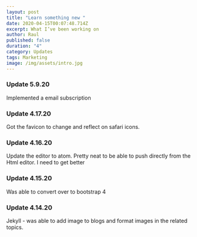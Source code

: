 ```yaml
---
layout: post
title: "Learn something new "
date: 2020-04-15T00:07:48.714Z
excerpt: What I’ve been working on
author: Raul
published: false
duration: "4"
category: Updates
tags: Marketing
image: /img/assets/intro.jpg
---
```

### Update 5.9.20

Implemented a email subscription

### Update 4.17.20

Got the favicon to change and reflect on safari icons.

### Update 4.16.20

Update the editor to atom. Pretty neat to be able to push directly from the Html editor. I need to get better

### Update 4.15.20

Was able to convert over to bootstrap 4

### Update 4.14.20

Jekyll - was able to add image to blogs and format images in the related topics.
